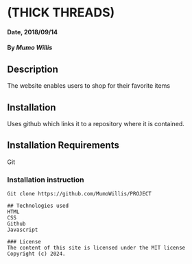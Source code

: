 
# (THICK THREADS)

#### Date, 2018/09/14

#### By *Mumo Willis*

## Description
The website enables users to shop for their favorite items

## Installation
Uses github which links it to a repository where it is contained.

## Installation Requirements
Git

### Installation instruction
```
Git clone https://github.com/MumoWillis/PROJECT

## Technologies used
HTML
CSS
Github
Javascript

### License
The content of this site is licensed under the MIT license
Copyright (c) 2024.
